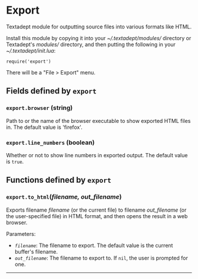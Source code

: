 # Export

Textadept module for outputting source files into various formats like HTML.

Install this module by copying it into your *~/.textadept/modules/* directory or Textadept's
*modules/* directory, and then putting the following in your *~/.textadept/init.lua*:

    require('export')

There will be a "File > Export" menu.

## Fields defined by `export`

<a id="export.browser"></a>
### `export.browser` (string)

Path to or the name of the browser executable to show exported HTML files in.
  The default value is 'firefox'.

<a id="export.line_numbers"></a>
### `export.line_numbers` (boolean)

Whether or not to show line numbers in exported output.
  The default value is `true`.


## Functions defined by `export`

<a id="export.to_html"></a>
### `export.to_html`(*filename, out\_filename*)

Exports filename *filename* (or the current file) to filename *out_filename* (or the
user-specified file) in HTML format, and then opens the result in a web browser.

Parameters:

* *`filename`*: The filename to export. The default value is the current buffer's filename.
* *`out_filename`*: The filename to export to. If `nil`, the user is prompted for one.


---
